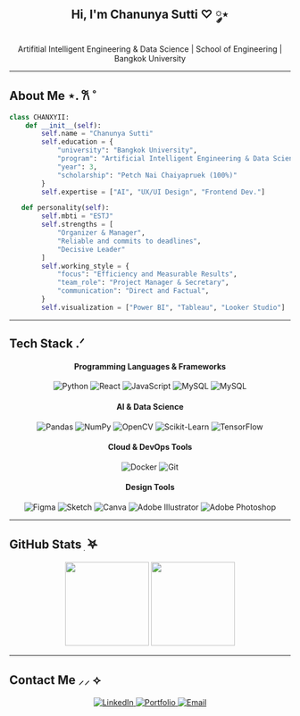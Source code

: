 <h2 align="center"> Hi, I'm Chanunya Sutti ♡ ༘⋆</h2>
<p align="center">Artifitial Intelligent Engineering & Data Science | School of Engineering | Bangkok University</p>

---
## About Me ⋆. 𐙚 ˚

```python
class CHANXYII:
    def __init__(self):
        self.name = "Chanunya Sutti"
        self.education = {
            "university": "Bangkok University",
            "program": "Artificial Intelligent Engineering & Data Science",
            "year": 3,
            "scholarship": "Petch Nai Chaiyapruek (100%)"
        }
        self.expertise = ["AI", "UX/UI Design", "Frontend Dev."]

   def personality(self):
        self.mbti = "ESTJ"
        self.strengths = [
            "Organizer & Manager",
            "Reliable and commits to deadlines",
            "Decisive Leader"
        ]
        self.working_style = {
            "focus": "Efficiency and Measurable Results",
            "team_role": "Project Manager & Secretary",
            "communication": "Direct and Factual",
        }
        self.visualization = ["Power BI", "Tableau", "Looker Studio"]
```
---
## Tech Stack .ᐟ

<h4 align="center"> Programming Languages & Frameworks</h4>
<p align="center">
  <img alt="Python" src="https://img.shields.io/badge/Python-3776AB?style=for-the-badge&logo=python&logoColor=white" />
  <img alt="React" src="https://img.shields.io/badge/React-61DAFB?style=for-the-badge&logo=react&logoColor=black" />
  <img alt="JavaScript" src="https://img.shields.io/badge/JavaScript-F7DF1E?style=for-the-badge&logo=javascript&logoColor=black" />
  <img alt="MySQL" src="https://img.shields.io/badge/MySQL-4479A5?style=for-the-badge&logo=mysql&logoColor=white" />
  <img alt="MySQL" src="https://img.shields.io/badge/PostgreSQL-4479A5?style=for-the-badge&logo=postgresql&logoColor=white" />
</p>

<h4 align="center">AI & Data Science</h4>
<p align="center">
  <img alt="Pandas" src="https://img.shields.io/badge/Pandas-150458?style=for-the-badge&logo=pandas&logoColor=white" />
  <img alt="NumPy" src="https://img.shields.io/badge/NumPy-013243?style=for-the-badge&logo=numpy&logoColor=white" />
  <img alt="OpenCV" src="https://img.shields.io/badge/OpenCV-5C3EE8?style=for-the-badge&logo=opencv&logoColor=white" />
  <img alt="Scikit-Learn" src="https://img.shields.io/badge/Scikit--Learn-F7931E?style=for-the-badge&logo=scikit-learn&logoColor=white" />
  <img alt="TensorFlow" src="https://img.shields.io/badge/TensorFlow-FF6F00?style=for-the-badge&logo=tensorflow&logoColor=white" />
</p>

<h4 align="center">Cloud & DevOps Tools</h4>
<p align="center">
  <img alt="Docker" src="https://img.shields.io/badge/Docker-2496ED?style=for-the-badge&logo=docker&logoColor=white" />
  <img alt="Git" src="https://img.shields.io/badge/Git-F05032?style=for-the-badge&logo=git&logoColor=white" />
</p>

<h4 align="center">Design Tools</h4>
<p align="center">
  <img alt="Figma" src="https://img.shields.io/badge/Figma-F24E1E?style=for-the-badge&logo=figma&logoColor=white" />
  <img alt="Sketch" src="https://img.shields.io/badge/Sketch-F7B500?style=for-the-badge&logo=sketch&logoColor=white" />
  <img alt="Canva" src="https://img.shields.io/badge/Canva-00C4CC?style=for-the-badge&logo=canva&logoColor=white" />
  <img alt="Adobe Illustrator" src="https://img.shields.io/badge/Adobe%20Illustrator-FF9A00?style=for-the-badge&logoColor=white" />
  <img alt="Adobe Photoshop" src="https://img.shields.io/badge/Adobe%20Photoshop-31A8FF?style=for-the-badge&logoColor=white" />
</p>

---

## GitHub Stats ִ ࣪𖤐
<p align="center">
  <img src="https://github-readme-stats.vercel.app/api?username=CHANXYII&show_icons=true&theme=transparent" height="150" />
  <img src="https://github-readme-streak-stats.herokuapp.com/?user=CHANXYII&theme=transparent&hide_border=true" height="150" />
</p>

---

## Contact Me ⸝⸝ ⟡

<p align="center">
  <a href="https://www.linkedin.com/in/chanunya-sutt">
    <img alt="LinkedIn" 
         src="https://img.shields.io/badge/LinkedIn-0A66C2?style=for-the-badge&logo=linkedin&logoColor=white" />
  </a>
  <a href="https://chanunyasutt.wixsite.com/portfolio">
    <img alt="Portfolio" 
         src="https://img.shields.io/badge/Portfolio-000000?style=for-the-badge&logo=about-dot-me&logoColor=white" />
  </a>
  <a href="mailto:chanunya.sutt@gmail.com">
    <img alt="Email" 
         src="https://img.shields.io/badge/Email-EA4335?style=for-the-badge&logo=gmail&logoColor=white" />
  </a>
</p>

